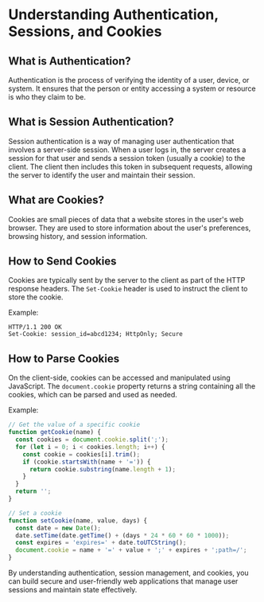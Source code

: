 # Understanding Authentication, Sessions, and Cookies

## What is Authentication?
Authentication is the process of verifying the identity of a user, device, or system. It ensures that the person or entity accessing a system or resource is who they claim to be.

## What is Session Authentication?
Session authentication is a way of managing user authentication that involves a server-side session. When a user logs in, the server creates a session for that user and sends a session token (usually a cookie) to the client. The client then includes this token in subsequent requests, allowing the server to identify the user and maintain their session.

## What are Cookies?
Cookies are small pieces of data that a website stores in the user's web browser. They are used to store information about the user's preferences, browsing history, and session information.

## How to Send Cookies
Cookies are typically sent by the server to the client as part of the HTTP response headers. The `Set-Cookie` header is used to instruct the client to store the cookie.

Example:
```
HTTP/1.1 200 OK
Set-Cookie: session_id=abcd1234; HttpOnly; Secure
```

## How to Parse Cookies
On the client-side, cookies can be accessed and manipulated using JavaScript. The `document.cookie` property returns a string containing all the cookies, which can be parsed and used as needed.

Example:
```javascript
// Get the value of a specific cookie
function getCookie(name) {
  const cookies = document.cookie.split(';');
  for (let i = 0; i < cookies.length; i++) {
    const cookie = cookies[i].trim();
    if (cookie.startsWith(name + '=')) {
      return cookie.substring(name.length + 1);
    }
  }
  return '';
}

// Set a cookie
function setCookie(name, value, days) {
  const date = new Date();
  date.setTime(date.getTime() + (days * 24 * 60 * 60 * 1000));
  const expires = 'expires=' + date.toUTCString();
  document.cookie = name + '=' + value + ';' + expires + ';path=/';
}
```

By understanding authentication, session management, and cookies, you can build secure and user-friendly web applications that manage user sessions and maintain state effectively.